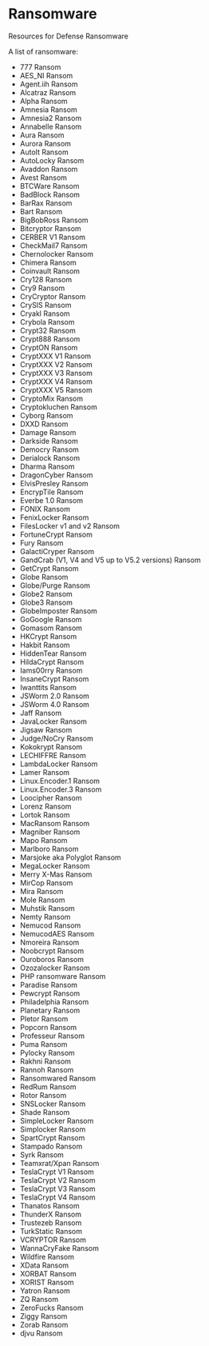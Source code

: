 # Ransomware
Resources for Defense Ransomware 

A list of ransomware:

- 777 Ransom
- AES_NI Ransom
- Agent.iih Ransom
- Alcatraz Ransom
- Alpha Ransom
- Amnesia Ransom
- Amnesia2 Ransom
- Annabelle Ransom
- Aura Ransom
- Aurora Ransom
- AutoIt Ransom
- AutoLocky Ransom
- Avaddon Ransom
- Avest Ransom
- BTCWare Ransom
- BadBlock Ransom
- BarRax Ransom
- Bart Ransom
- BigBobRoss Ransom
- Bitcryptor Ransom
- CERBER V1 Ransom
- CheckMail7 Ransom
- Chernolocker Ransom
- Chimera Ransom
- Coinvault Ransom
- Cry128 Ransom
- Cry9 Ransom
- CryCryptor Ransom
- CrySIS Ransom
- Cryakl Ransom
- Crybola Ransom
- Crypt32 Ransom
- Crypt888 Ransom
- CryptON Ransom
- CryptXXX V1 Ransom
- CryptXXX V2 Ransom
- CryptXXX V3 Ransom
- CryptXXX V4 Ransom
- CryptXXX V5 Ransom
- CryptoMix Ransom
- Cryptokluchen Ransom
- Cyborg Ransom
- DXXD Ransom
- Damage Ransom
- Darkside Ransom
- Democry Ransom
- Derialock Ransom
- Dharma Ransom
- DragonCyber Ransom
- ElvisPresley Ransom
- EncrypTile Ransom
- Everbe 1.0 Ransom
- FONIX Ransom
- FenixLocker Ransom
- FilesLocker v1 and v2 Ransom
- FortuneCrypt Ransom
- Fury Ransom
- GalactiCryper Ransom
- GandCrab (V1, V4 and V5 up to V5.2 versions) Ransom
- GetCrypt Ransom
- Globe Ransom
- Globe/Purge Ransom
- Globe2 Ransom
- Globe3 Ransom
- GlobeImposter Ransom
- GoGoogle Ransom
- Gomasom Ransom
- HKCrypt Ransom
- Hakbit Ransom
- HiddenTear Ransom
- HildaCrypt Ransom
- Iams00rry Ransom
- InsaneCrypt Ransom
- Iwanttits Ransom
- JSWorm 2.0 Ransom
- JSWorm 4.0 Ransom
- Jaff Ransom
- JavaLocker Ransom
- Jigsaw Ransom
- Judge/NoCry Ransom
- Kokokrypt Ransom
- LECHIFFRE Ransom
- LambdaLocker Ransom
- Lamer Ransom
- Linux.Encoder.1 Ransom
- Linux.Encoder.3 Ransom
- Loocipher Ransom
- Lorenz Ransom
- Lortok Ransom
- MacRansom Ransom
- Magniber Ransom
- Mapo Ransom
- Marlboro Ransom
- Marsjoke aka Polyglot Ransom
- MegaLocker Ransom
- Merry X-Mas Ransom
- MirCop Ransom
- Mira Ransom
- Mole Ransom
- Muhstik Ransom
- Nemty Ransom
- Nemucod Ransom
- NemucodAES Ransom
- Nmoreira Ransom
- Noobcrypt Ransom
- Ouroboros Ransom
- Ozozalocker Ransom
- PHP ransomware Ransom
- Paradise Ransom
- Pewcrypt Ransom
- Philadelphia Ransom
- Planetary Ransom
- Pletor Ransom
- Popcorn Ransom
- Professeur Ransom
- Puma Ransom
- Pylocky Ransom
- Rakhni Ransom
- Rannoh Ransom
- Ransomwared Ransom
- RedRum Ransom
- Rotor Ransom
- SNSLocker Ransom
- Shade Ransom
- SimpleLocker Ransom
- Simplocker Ransom
- SpartCrypt Ransom
- Stampado Ransom
- Syrk Ransom
- Teamxrat/Xpan Ransom
- TeslaCrypt V1 Ransom
- TeslaCrypt V2 Ransom
- TeslaCrypt V3 Ransom
- TeslaCrypt V4 Ransom
- Thanatos Ransom
- ThunderX Ransom
- Trustezeb Ransom
- TurkStatic Ransom
- VCRYPTOR Ransom
- WannaCryFake Ransom
- Wildfire Ransom
- XData Ransom
- XORBAT Ransom
- XORIST Ransom
- Yatron Ransom
- ZQ Ransom
- ZeroFucks Ransom
- Ziggy Ransom
- Zorab Ransom
- djvu Ransom
